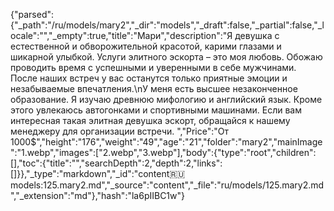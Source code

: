 {"parsed":{"_path":"/ru/models/mary2","_dir":"models","_draft":false,"_partial":false,"_locale":"","_empty":true,"title":"Мари","description":"Я девушка с естественной и обворожительной красотой, карими глазами и шикарной улыбкой. Услуги элитного эскорта – это моя любовь. Обожаю проводить время с успешными и уверенными в себе мужчинами. После наших встреч у вас останутся только приятные эмоции и незабываемые впечатления.\nУ меня есть высшее незаконченное образование. Я изучаю древнюю мифологию и английский язык. Кроме этого увлекаюсь автогонками и спортивными машинами.  Если вам интересная такая элитная девушка эскорт, обращайся к нашему менеджеру для организации встречи. ","Price":"От 1000$","height":"176","weight":"49","age":"21","folder":"mary2","mainImage":"1.webp","images":["2.webp","3.webp"],"body":{"type":"root","children":[],"toc":{"title":"","searchDepth":2,"depth":2,"links":[]}},"_type":"markdown","_id":"content:ru:models:125.mary2.md","_source":"content","_file":"ru/models/125.mary2.md","_extension":"md"},"hash":"la6pIIBC1w"}